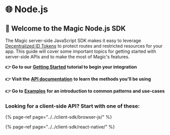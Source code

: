 # 🌐 Node.js

## 🚀 Welcome to the Magic Node.js SDK

The Magic server-side JavaScript SDK makes it easy to leverage[ Decentralized ID Tokens](../../decentralized-id.md) to protect routes and restricted resources for your app. This guide will cover some important topics for getting started with server-side APIs and to make the most of Magic's features.

**👉 Go to our** [**Getting Started**](get-started.md) **tutorial to begin your integration**

**👉 Visit the** [**API documentation**](sdk/) **to learn the methods you'll be using**

**👉 Go to** [**Examples**](examples/) **for an introduction to common patterns and use-cases**

### Looking for a client-side API? Start with one of these:

{% page-ref page="../../client-sdk/browser-js/" %}

{% page-ref page="../../client-sdk/react-native/" %}





